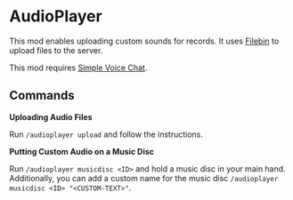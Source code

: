 # AudioPlayer

This mod enables uploading custom sounds for records.
It uses [Filebin](https://github.com/espebra/filebin2/) to upload files to the server.

This mod requires [Simple Voice Chat](https://www.curseforge.com/minecraft/mc-mods/simple-voice-chat).

## Commands

**Uploading Audio Files**

Run `/audioplayer upload` and follow the instructions.

**Putting Custom Audio on a Music Disc**

Run `/audioplayer musicdisc <ID>` and hold a music disc in your main hand.
Additionally, you can add a custom name for the music disc `/audioplayer musicdisc <ID> "<CUSTOM-TEXT>"`.